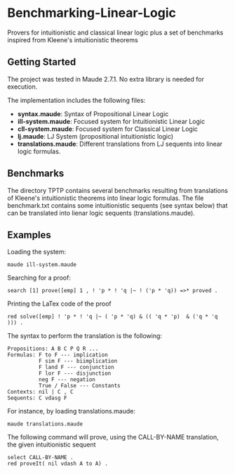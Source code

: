 # Benchmarking-Linear-Logic
Provers for intuitionistic and classical linear logic plus a set of benchmarks inspired from Kleene's intuitionistic theorems

## Getting Started

The project was tested in Maude 2.7.1. No extra library is needed for execution. 

The implementation includes the following files:

- <b>syntax.maude</b>: Syntax of Propositional Linear Logic
- <b>ill-system.maude</b>:  Focused system for Intuitionistic Linear Logic
- <b>cll-system.maude</b>: Focused system for Classical Linear Logic 
- <b>lj.maude</b>:  LJ System (propositional intuitionistic logic)
- <b>translations.maude</b>: Different translations from LJ sequents into linear logic formulas.

## Benchmarks 
The directory TPTP contains several benchmarks resulting from translations of Kleene's intuitionistic theorems into linear logic formulas. The file benchmark.txt contains some intuitionistic sequents (see syntax below) that can be translated into lienar logic sequents (translations.maude).

## Examples
Loading the system:
```
maude ill-system.maude
```

Searching for a proof:
```
search [1] prove([emp] 1 , ! 'p * ! 'q |~ ! ('p * 'q)) =>* proved .
```

Printing the LaTex code of the proof
```
red solve([emp] ! 'p * ! 'q |~ ( 'p * 'q) & (( 'q * 'p)  & ('q * 'q ))) .
```

The syntax to perform the translation is the following:

``` 
Propositions: A B C P Q R ...
Formulas: F to F --- implication
          F sim F --- biimplication
          F land F --- conjunction
          F lor F --- disjunction
          neg F --- negation
          True / False --- Constants
Contexts: nil | C , C
Sequents: C vdasg F
``` 

For instance, by loading translations.maude:
```
maude translations.maude 
```

The following command will prove, using the CALL-BY-NAME translation, the given intuitionistic sequent

```
select CALL-BY-NAME .
red proveIt( nil vdash A to A) .
```
